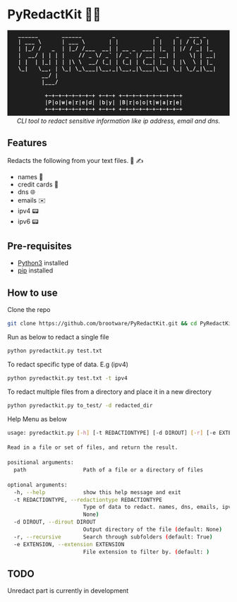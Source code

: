 # PyRedactKit 🔐📝

<p align="center">
  <img src="./asciiRedact.png" alt="Python Redactor Kit!"/>
<br />
<i>CLI tool to redact sensitive information like ip address, email and dns.</i>
</p>

## Features

Redacts the following from your text files. 📄 ✍️

- names 👤
- credit cards 🏧
- dns 🌐
- emails ✉️
- ipv4 📟
- ipv6 📟

## Pre-requisites

- [Python3](https://www.python.org/downloads/) installed
- [pip](https://packaging.python.org/en/latest/guides/installing-using-pip-and-virtual-environments/) installed

## How to use

Clone the repo

```bash
git clone https://github.com/brootware/PyRedactKit.git && cd PyRedactKit
```

Run as below to redact a single file

```bash
python pyredactkit.py test.txt
```

To redact specific type of data. E.g (ipv4)

```bash
python pyredactkit.py test.txt -t ipv4
```

To redact multiple files from a directory and place it in a new directory

```bash
python pyredactkit.py to_test/ -d redacted_dir
```

Help Menu as below

```bash
usage: pyredactkit.py [-h] [-t REDACTIONTYPE] [-d DIROUT] [-r] [-e EXTENSION] path [path ...]

Read in a file or set of files, and return the result.

positional arguments:
  path                  Path of a file or a directory of files

optional arguments:
  -h, --help            show this help message and exit
  -t REDACTIONTYPE, --redactiontype REDACTIONTYPE
                        Type of data to redact. names, dns, emails, ipv4, ipv6, names (default:
                        None)
  -d DIROUT, --dirout DIROUT
                        Output directory of the file (default: None)
  -r, --recursive       Search through subfolders (default: True)
  -e EXTENSION, --extension EXTENSION
                        File extension to filter by. (default: )
```

## TODO

Unredact part is currently in development
